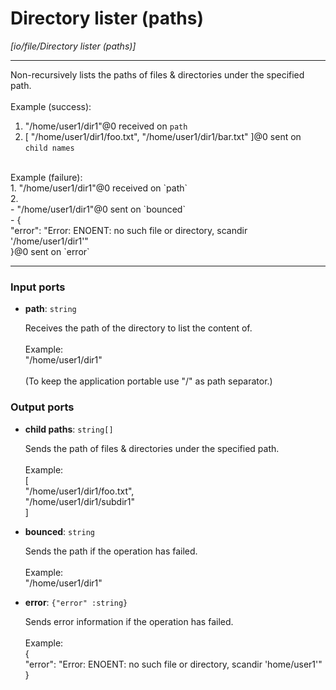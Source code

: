 # Directory lister (paths)

_[io/file/Directory lister (paths)]_

---

Non-recursively lists the paths of files & directories under the specified path.<br>
<br>
Example (success): <br>
1. "/home/user1/dir1"@0 received on `path`<br>
2. [ "/home/user1/dir1/foo.txt", "/home/user1/dir1/bar.txt" ]@0 sent on `child names`<br>
<br>
Example (failure): <br>
1. "/home/user1/dir1"@0 received on `path`<br>
2. <br>
- "/home/user1/dir1"@0 sent on `bounced`<br>
- {<br>
  "error": "Error: ENOENT: no such file or directory, scandir '/home/user1/dir1'"<br>
}@0 sent on `error`<br>

---

### Input ports

* __path__: ` string `


    Receives the path of the directory to list the content of.<br>
    <br>
    Example:<br>
    "/home/user1/dir1"<br>
    <br>
    (To keep the application portable use "/" as path separator.)<br>

### Output ports

* __child paths__: ` string[] `


    Sends the path of files & directories under the specified path.<br>
    <br>
    Example:<br>
    [<br>
      "/home/user1/dir1/foo.txt",<br>
      "/home/user1/dir1/subdir1"<br>
    ]<br>


* __bounced__: ` string `


    Sends the path if the operation has failed.<br>
    <br>
    Example:<br>
    "/home/user1/dir1"<br>


* __error__: ` {"error" :string} `


    Sends error information if the operation has failed.<br>
    <br>
    Example: <br>
    {<br>
      "error": "Error: ENOENT: no such file or directory, scandir 'home/user1'"<br>
    }<br>


